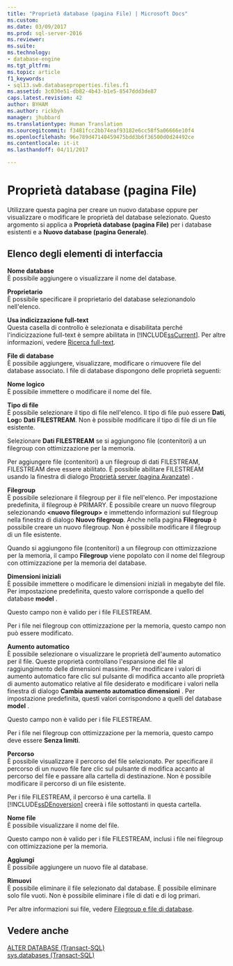 ```yaml
---
title: "Proprietà database (pagina File) | Microsoft Docs"
ms.custom: 
ms.date: 03/09/2017
ms.prod: sql-server-2016
ms.reviewer: 
ms.suite: 
ms.technology:
- database-engine
ms.tgt_pltfrm: 
ms.topic: article
f1_keywords:
- sql13.swb.databaseproperties.files.f1
ms.assetid: 3c030e51-db82-4b43-b1e5-8547ddd3de87
caps.latest.revision: 42
author: BYHAM
ms.author: rickbyh
manager: jhubbard
ms.translationtype: Human Translation
ms.sourcegitcommit: f3481fcc2bb74eaf93182e6cc58f5a06666e10f4
ms.openlocfilehash: 96e789d47140459475bdd3b6f36500d0d24492ce
ms.contentlocale: it-it
ms.lasthandoff: 04/11/2017

---
```

# <a name="database-properties-files-page"></a>Proprietà database (pagina File)
  Utilizzare questa pagina per creare un nuovo database oppure per visualizzare o modificare le proprietà del database selezionato. Questo argomento si applica a **Proprietà database (pagina File)** per i database esistenti e a **Nuovo database (pagina Generale)**.  
  
## <a name="uielement-list"></a>Elenco degli elementi di interfaccia  
 **Nome database**  
 È possibile aggiungere o visualizzare il nome del database.  
  
 **Proprietario**  
 È possibile specificare il proprietario del database selezionandolo nell'elenco.  
  
 **Usa indicizzazione full-text**  
 Questa casella di controllo è selezionata e disabilitata perché l'indicizzazione full-text è sempre abilitata in [!INCLUDE[ssCurrent](../../includes/sscurrent-md.md)]. Per altre informazioni, vedere [Ricerca full-text](../../relational-databases/search/full-text-search.md).  
  
 **File di database**  
 È possibile aggiungere, visualizzare, modificare o rimuovere file del database associato. I file di database dispongono delle proprietà seguenti:  
  
 **Nome logico**  
 È possibile immettere o modificare il nome del file.  
  
 **Tipo di file**  
 È possibile selezionare il tipo di file nell'elenco. Il tipo di file può essere **Dati**, **Log**o **Dati FILESTREAM**. Non è possibile modificare il tipo di file di un file esistente.  
  
 Selezionare **Dati FILESTREAM** se si aggiungono file (contenitori) a un filegroup con ottimizzazione per la memoria.  
  
 Per aggiungere file (contenitori) a un filegroup di dati FILESTREAM, FILESTREAM deve essere abilitato. È possibile abilitare FILESTREAM usando la finestra di dialogo [Proprietà server (pagina Avanzate)](../../database-engine/configure-windows/server-properties-advanced-page.md) .  
  
 **Filegroup**  
 È possibile selezionare il filegroup per il file nell'elenco. Per impostazione predefinita, il filegroup è PRIMARY. È possibile creare un nuovo filegroup selezionando **\<nuovo filegroup>** e immettendo informazioni sul filegroup nella finestra di dialogo **Nuovo filegroup**. Anche nella pagina **Filegroup** è possibile creare un nuovo filegroup. Non è possibile modificare il filegroup di un file esistente.  
  
 Quando si aggiungono file (contenitori) a un filegroup con ottimizzazione per la memoria, il campo **Filegroup** viene popolato con il nome del filegroup con ottimizzazione per la memoria del database.  
  
 **Dimensioni iniziali**  
 È possibile immettere o modificare le dimensioni iniziali in megabyte del file. Per impostazione predefinita, questo valore corrisponde a quello del database **model** .  
  
 Questo campo non è valido per i file FILESTREAM.  
  
 Per i file nei filegroup con ottimizzazione per la memoria, questo campo non può essere modificato.  
  
 **Aumento automatico**  
 È possibile selezionare o visualizzare le proprietà dell'aumento automatico per il file. Queste proprietà controllano l'espansione del file al raggiungimento delle dimensioni massime. Per modificare i valori di aumento automatico fare clic sul pulsante di modifica accanto alle proprietà di aumento automatico relative al file desiderato e modificare i valori nella finestra di dialogo **Cambia aumento automatico dimensioni** . Per impostazione predefinita, questi valori corrispondono a quelli del database **model** .  
  
 Questo campo non è valido per i file FILESTREAM.  
  
 Per i file nei filegroup con ottimizzazione per la memoria, questo campo deve essere **Senza limiti**.  
  
 **Percorso**  
 È possibile visualizzare il percorso del file selezionato. Per specificare il percorso di un nuovo file fare clic sul pulsante di modifica accanto al percorso del file e passare alla cartella di destinazione. Non è possibile modificare il percorso di un file esistente.  
  
 Per i file FILESTREAM, il percorso è una cartella. Il [!INCLUDE[ssDEnoversion](../../includes/ssdenoversion-md.md)] creerà i file sottostanti in questa cartella.  
  
 **Nome file**  
 È possibile visualizzare il nome del file.  
  
 Questo campo non è valido per i file FILESTREAM, inclusi i file nei filegroup con ottimizzazione per la memoria.  
  
 **Aggiungi**  
 È possibile aggiungere un nuovo file al database.  
  
 **Rimuovi**  
 È possibile eliminare il file selezionato dal database. È possibile eliminare solo file vuoti. Non è possibile eliminare i file di dati e di log primari.  
  
 Per altre informazioni sui file, vedere [Filegroup e file di database](../../relational-databases/databases/database-files-and-filegroups.md).  
  
## <a name="see-also"></a>Vedere anche  
 [ALTER DATABASE &#40;Transact-SQL&#41;](../../t-sql/statements/alter-database-transact-sql.md)   
 [sys.databases &#40;Transact-SQL&#41;](../../relational-databases/system-catalog-views/sys-databases-transact-sql.md)  
  
  
